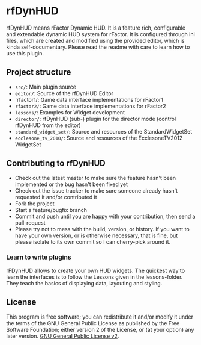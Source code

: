 # rfDynHUD

rfDynHUD means rFactor Dynamic HUD. 
It is a feature rich, configurable and extendable dynamic HUD system for rFactor. It is configured through ini files, which are created and modified using the provided editor, which is kinda self-documentary. 
Please read the readme with care to learn how to use this plugin.

## Project structure

* `src/`: Main plugin source
* `editor/`: Source of the rfDynHUD Editor* `rfactor1/: Game data interface implementations for rFactor1* `rfactor2/`: Game data interface implementations for rFactor2
* `lessons/`: Examples for Widget development* `director/`: rfDynHUD (sub-) plugin for the director mode (control rfDynHUD from the editor)* `standard_widget_set/`: Source and resources of the StandardWidgetSet* `ecclesone_tv_2010/`: Source and resources of the EcclesoneTV2012 WidgetSet

## Contributing to rfDynHUD
 
* Check out the latest master to make sure the feature hasn't been implemented or the bug hasn't been fixed yet
* Check out the issue tracker to make sure someone already hasn't requested it and/or contributed it
* Fork the project
* Start a feature/bugfix branch
* Commit and push until you are happy with your contribution, then send a pull-request
* Please try not to mess with the build, version, or history. If you want to have your own version, or is otherwise necessary, that is fine, but please isolate to its own commit so I can cherry-pick around it.

### Learn to write plugins

rFDynHUD allows to create your own HUD widgets. The quickest way to learn the interfaces is to follow the Lessons given in the lessons-folder. They teach the basics of displaying data, layouting and styling.

## License

This program is free software; you can redistribute it and/or modify it under the terms of the GNU General Public License as published by the Free Software Foundation; either version 2 of the License, or (at your option) any later version.
[GNU General Public License v2][license].


[license]: https://github.com/CTDP/rfDynHUD/LICENSE.md

